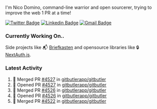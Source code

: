
I'm Nico Domino, command-line warrior and open sourcerer, trying to improve the web 1 PR at a time!

[![Twitter Badge](https://img.shields.io/badge/-@ndom91-1ca0f1?style=flat-square&labelColor=1ca0f1&logo=twitter&logoColor=white&link=https://twitter.com/ndom91)](https://twitter.com/ndom91) [![Linkedin Badge](https://img.shields.io/badge/-ndom91-blue?style=flat-square&logo=Linkedin&logoColor=white&link=https://www.linkedin.com/in/ndom91/)](https://www.linkedin.com/in/ndom91/) [![Gmail Badge](https://img.shields.io/badge/-yo@ndo.dev-c14438?style=flat-square&logo=mail.ru&logoColor=white&link=mailto:yo@ndo.dev)](mailto:yo@ndo.dev)

### Currently Working On..

Side projects like 📬 [Briefkasten](https://briefkastenhq.com) and opensource libraries like 🔒 [NextAuth.js](https://github.com/nextauthjs/next-auth).

<!--START_SECTION_PROFILE_VIEWS:readme-info-->
<!--END_SECTION_PROFILE_VIEWS:readme-info-->

<!--START_SECTION_DAILY_COMMIT:readme-info-->
<!--END_SECTION_DAILY_COMMIT:readme-info-->

<!--START_SECTION_WEEKLY_COMMIT:readme-info-->
<!--END_SECTION_WEEKLY_COMMIT:readme-info-->

### Latest Activity

<!--START_SECTION:activity-->
1. 🎉 Merged PR [#4527](https://github.com/gitbutlerapp/gitbutler/pull/4527) in [gitbutlerapp/gitbutler](https://github.com/gitbutlerapp/gitbutler)
2. 💪 Opened PR [#4527](https://github.com/gitbutlerapp/gitbutler/pull/4527) in [gitbutlerapp/gitbutler](https://github.com/gitbutlerapp/gitbutler)
3. 🎉 Merged PR [#4526](https://github.com/gitbutlerapp/gitbutler/pull/4526) in [gitbutlerapp/gitbutler](https://github.com/gitbutlerapp/gitbutler)
4. 💪 Opened PR [#4526](https://github.com/gitbutlerapp/gitbutler/pull/4526) in [gitbutlerapp/gitbutler](https://github.com/gitbutlerapp/gitbutler)
5. 🎉 Merged PR [#4522](https://github.com/gitbutlerapp/gitbutler/pull/4522) in [gitbutlerapp/gitbutler](https://github.com/gitbutlerapp/gitbutler)
<!--END_SECTION:activity-->
